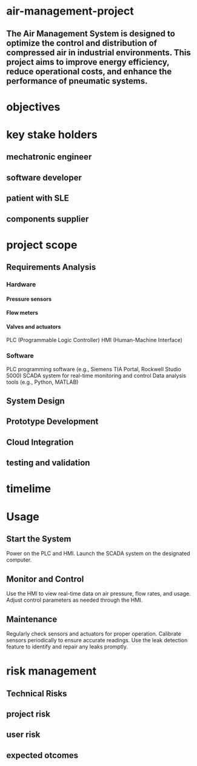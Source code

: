 # air-management-project
## The Air Management System is designed to optimize the control and distribution of compressed air in industrial environments. This project aims to improve energy efficiency, reduce operational costs, and enhance the performance of pneumatic systems.
# objectives
# key stake holders
## mechatronic engineer
## software developer
## patient with SLE
## components supplier
# project scope
##	Requirements Analysis
### Hardware
#### Pressure sensors
#### Flow meters
#### Valves and actuators
PLC (Programmable Logic Controller)
HMI (Human-Machine Interface)
 ### Software
 PLC programming software (e.g., Siemens TIA Portal, Rockwell Studio 5000)
 SCADA system for real-time monitoring and control
Data analysis tools (e.g., Python, MATLAB)
## 	System Design
## 	Prototype Development
## 	Cloud Integration
## testing and validation
# timelime
# Usage
## Start the System
Power on the PLC and HMI.
Launch the SCADA system on the designated computer.
## Monitor and Control
Use the HMI to view real-time data on air pressure, flow rates, and usage.
Adjust control parameters as needed through the HMI.
## Maintenance
Regularly check sensors and actuators for proper operation.
Calibrate sensors periodically to ensure accurate readings.
Use the leak detection feature to identify and repair any leaks promptly.
# risk management
## Technical Risks
## project risk
## user risk
## expected otcomes
